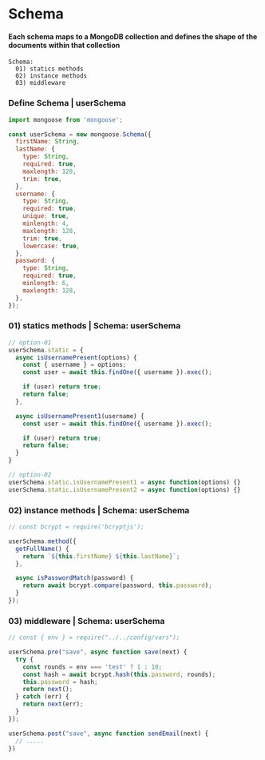# Schema
#### Each schema maps to a MongoDB collection and defines the shape of the documents within that collection
```
Schema:
  01) statics methods
  02) instance methods
  03) middleware
```

### Define Schema | userSchema
```js
import mongoose from 'mongoose';

const userSchema = new mongoose.Schema({
  firstName: String,
  lastName: {
    type: String,
    required: true,
    maxlength: 128,
    trim: true,
  },
  username: {
    type: String,
    required: true,
    unique: true,
    minlength: 4,
    maxlength: 128,
    trim: true,
    lowercase: true,
  },
  password: {
    type: String,
    required: true,
    minlength: 6,
    maxlength: 128,
  },
});
```

### 01) statics methods | Schema: userSchema
```js
// option-01
userSchema.static = {
  async isUsernamePresent(options) {
    const { username } = options;
    const user = await this.findOne({ username }).exec();

    if (user) return true;
    return false;
  },

  async isUsernamePresent1(username) {
    const user = await this.findOne({ username }).exec();

    if (user) return true;
    return false;
  }
}

// option-02
userSchema.static.isUsernamePresent1 = async function(options) {}
userSchema.static.isUsernamePresent2 = async function(options) {}
```

### 02) instance methods | Schema: userSchema
```js
// const bcrypt = require('bcryptjs');

userSchema.method({
  getFullName() {
    return `${this.firstName} ${this.lastName}`;
  },

  async isPasswordMatch(password) {
    return await bcrypt.compare(password, this.password);
  }
});
```


### 03) middleware | Schema: userSchema
```js
// const { env } = require("../../config/vars");

userSchema.pre("save", async function save(next) {
  try {
    const rounds = env === 'test' ? 1 : 10;
    const hash = await bcrypt.hash(this.password, rounds);
    this.password = hash;
    return next();
  } catch (err) {
    return next(err);
  }
});

userSchema.post("save", async function sendEmail(next) {
  // .....
})
```
